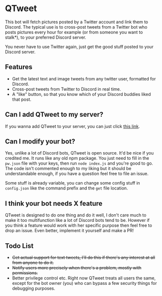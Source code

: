 # QTweet
This bot will fetch pictures posted by a Twitter account and link them to Discord. The typical use is to cross-post tweets from a Twitter bot who posts pictures every hour for example (or from someone you want to stalk*), to your preferred Discord server.

You never have to use Twitter again, just get the good stuff posted to your Discord server.

## Features
- Get the latest text and image tweets from any twitter user, formatted for Discord.
- Cross-post tweets from Twitter to Discord in real time.
- A "like" button, so that you know which of your Discord buddies liked that post.

## Can I add QTweet to my server?
If you wanna add QTweet to your server, you can just click [this link](https://discordapp.com/oauth2/authorize?client_id=433615162394804224&scope=bot&permissions=0).

## Can I modify your bot?
Yes, unlike a lot of Discord bots, QTweet is open source. It'd be nice if you credited me. It runs like any old npm package. You just need to fill in the `pw.json` file with your keys, then run `node index.js` and you're good to go. The code isn't commented enough to my liking but it should be understandable enough, if you have a question feel free to file an issue.

Some stuff is already variable, you can change some config stuff in `config.json` like the command prefix and the `get` file location.

## I think your bot needs X feature
QTweet is designed to do one thing and do it well, I don't care much to make it too multifunction like a lot of Discord bots tend to be. However if you think a feature would work with her specific purpose then feel free to drop an issue. Even better, implement it yourself and make a PR!

## Todo List
- ~~Get actual support for text tweets, I'll do this if there's any interest at all from anyone to do it.~~
- ~~Notify users more precisely when there's a problem, mostly with permissions.~~
- Better privilege control etc. Right now QTweet treats all users the same, except for the bot owner (you) who can bypass a few security things for debugging purposes.